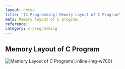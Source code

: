 ```yaml
---
layout: notes
title: "[C Programming] Memory Layout of C Program"
meta: Memory layout of C program
reference: 
category: c-programming
---
```


## Memory Layout of C Program

![Memory Layout of C Program]({{site.baseurl}}/img/c-programming/memory-layout-of-c-program.jpg){:.inline-img-w700}
